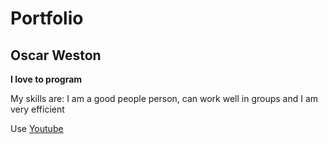 # Portfolio

## Oscar Weston

**I love to program**

My skills are: I am a good people person, can work well in groups and I am very efficient

Use [Youtube](https://www.youtube.com/)
